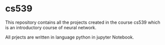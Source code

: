 # cs539


This repository contains all the projects created in the course cs539 which is an introductory course of neural network.

All prjects are written in language python in jupyter Notebook.
